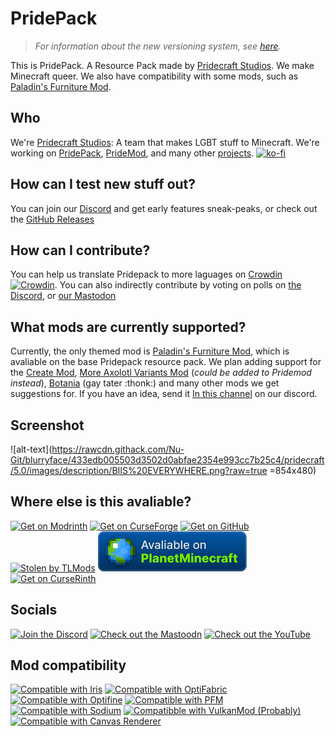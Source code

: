 <!-- Cuties -->
# PridePack
> *For information about the new versioning system, see [here](VERSIONING.md).*

This is PridePack. A Resource Pack made by [Pridecraft Studios](https://git.pridecraft.gay/). We make Minecraft queer.
We also have compatibility with some mods, such as [Paladin's Furniture Mod](https://modrinth.com/mod/paladins-furniture).
## Who
We're [Pridecraft Studios](https://pridecraft.gay): A team that makes LGBT stuff to Minecraft. We're working on [PridePack](https://git.pridecraft.gay/PridePack), [PrideMod](https://git.pridecraft.gay/PrideMod), and many other [projects](https://github.com/orgs/Pridecraft-Studios/repositories).
[![ko-fi](https://rawcdn.githack.com/intergrav/devins-badges/1aec26abb75544baec37249f42008b2fcc0e731f/assets/cozy/donate/kofi-plural_vector.svg)](https://ko-fi.com/W7W4NLJWR)
## How can I test new stuff out?
You can join our [Discord](https://discord.pridecraft.gay) and get early features sneak-peaks, or check out the [GitHub Releases](https://git.pridecraft.gay/PridePack)
## How can I contribute?
You can help us translate Pridepack to more laguages on [Crowdin](https://crowdin.com/project/pridepack/settings) [![Crowdin](https://badges.crowdin.net/pridepack/localized.svg)](https://crowdin.com/project/pridepack).
You can also indirectly contribute by voting on polls on [the Discord](https://discord.pridecraft.gay), or [our Mastodon](https://tech.lgbt/@pridecraft)
## What mods are currently supported?
Currently, the only themed mod is [Paladin's Furniture Mod](https://modrinth.com/mod/paladins-furniture), which is avaliable on the base Pridepack resource pack.
We plan adding support for the [Create Mod](https://modrinth.com/mod/create), [More Axolotl Variants Mod](https://modrinth.com/mod/mavm) (*could be added to Pridemod instead*), [Botania](https://modrinth.com/mod/botania) (gay tater :thonk:) and many other mods we get suggestions for. If you have an idea, send it [In this channel](https://canary.discord.com/channels/1091969030694375444/1105937605838770227) on our discord.
## Screenshot
![alt-text](https://rawcdn.githack.com/Nu-Git/blurryface/433edb005503d3502d0abfae2354e993cc7b25c4/pridecraft/5.0/images/description/BIIS%20EVERYWHERE.png?raw=true =854x480)

## Where else is this avaliable?
[![Get on Modrinth](https://rawcdn.githack.com/intergrav/devins-badges/1aec26abb75544baec37249f42008b2fcc0e731f/assets/cozy/available/modrinth_64h.png?raw=true)](https://modrinth.com/resourcepack/pridepack) [![Get on CurseForge](https://rawcdn.githack.com/intergrav/devins-badges/1aec26abb75544baec37249f42008b2fcc0e731f/assets/cozy/available/curseforge_64h.png?raw=true)](https://www.curseforge.com/minecraft/texture-packs/pride-pack) [![Get on GitHub](https://rawcdn.githack.com/intergrav/devins-badges/1aec26abb75544baec37249f42008b2fcc0e731f/assets/cozy/available/git_64h.png?raw=true)](https://github.com/Pridecraft-Studios/pridepack) [![Stolen by TLMods](https://rawcdn.githack.com/Nu-Git/blurrybadges/88c6971e38f189d9dc9393c8a4933974559c3c1d/badges/64h/Stolen%20By%20TLMods.png?raw=true)](https://tlmods.org/en/resourcepacks/pride-pack/) [![Get on PMC](https://github.com/Nu-Git/blurrybadges/blob/main/badges/64h/Avaliable%20On%20PMC.png?raw=true)](https://www.planetminecraft.com/member/canalnu/) [
![Get on CurseRinth](https://rawcdn.githack.com/Nu-Git/blurrybadges/88c6971e38f189d9dc9393c8a4933974559c3c1d/badges/64h/Avaliable%20on%20Curserinth.png?raw=true)](https://curserinth.kuylar.dev/resourcepack/respack__pride-pack)
## Socials
[![Join the Discord](https://rawcdn.githack.com/intergrav/devins-badges/1aec26abb75544baec37249f42008b2fcc0e731f/assets/cozy/social/discord-plural_64h.png?raw=true)](https://discord.pridecraft.gay) [![Check out the Mastoodn](https://rawcdn.githack.com/intergrav/devins-badges/1aec26abb75544baec37249f42008b2fcc0e731f/assets/cozy/social/mastodon-plural_64h.png?raw=true)](https://tech.lgbt/@pridecraft) [ ![Check out the YouTube](https://rawcdn.githack.com/intergrav/devins-badges/1aec26abb75544baec37249f42008b2fcc0e731f/assets/cozy/social/youtube-plural_64h.png?raw=true)](https://youtube.com/@PridecraftStudios)
## Mod compatibility
[![Compatible with Iris](https://rawcdn.githack.com/Nu-Git/questionmark-badges/88c6971e38f189d9dc9393c8a4933974559c3c1d/badges/1Xpng/Compatible%20with%20Iris%20Shaders@1x-1.png?raw=true)](https://irisshaders.net/) [![Compatible with OptiFabric](https://rawcdn.githack.com/Nu-Git/questionmark-badges/88c6971e38f189d9dc9393c8a4933974559c3c1d/badges/1Xpng/Compatible%20with%20Optifabric@1x.png?raw=true)](https://www.curseforge.com/minecraft/mc-mods/optifabric) [![Compatible with Optifine](https://github.com/Nu-Git/questionmark-badges/blob/main/badges/1Xpng/Compatible%20with%20Optifine@1x.png?raw=true)](https://optifine.net)
[![Compatible with PFM](https://github.com/Nu-Git/questionmark-badges/blob/main/badges/1Xpng/Compatible%20with%20PFM@1x.png?raw=true)](https://modrinth.com/mod/paladins-furniture) [![Compatible with Sodium](https://github.com/Nu-Git/questionmark-badges/blob/main/badges/1Xpng/Compatible%20with%20Sodium@1x.png?raw=true)](https://modrinth.com/mod/sodium)
[![Compatibble with VulkanMod (Probably)](https://github.com/Nu-Git/questionmark-badges/blob/main/pridepack-4.20/Compatible%20with%20VulkanMod.png?raw=true)](https://modrinth.com/mod/vulkanmod) [![Compatible with Canvas Renderer](https://github.com/Nu-Git/questionmark-badges/blob/main/pridepack-4.20/Compatible%20with%20Canvas.png?raw=true)](https://modrinth.com/mod/canvas)

<!--stackedit_data:
eyJoaXN0b3J5IjpbLTE1Njc1OTUwOTYsNjE3ODYxNTcsLTMyOT
AwMDg4NSwzMTI5Nzc0NiwxNTk5NDQzODY0LC0xMjc3NDAyMzQ1
LDE0ODU4MDkwMTcsLTEzNDIxMDIwOTksMTE5NDc5MTU2M119
-->
